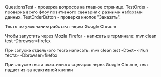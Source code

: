   QuestionsTest - проверка вопросов на главное странице.
   TestOrder - проверка всего флоу позитивного сценария с разными наборами данных.
   TestOrderButton - проверка кнопок "Заказать".
 
 Тесты по умолчанию работают через Google Chrome
 
 Чтобы запустить через Mozila Firefox - написать в терминале: mvn clean test -Dbrowser=firefox
 
 При запуске отдельного теста написать:  mvn clean test -Dtest=<Имя теста> -Dbrowser=firefox
 
 При запуске теста позитивного сценария через Google Chrome, тест падает из-за неактивной кнопки
